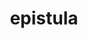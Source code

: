 ---
title: epistula
meaning: letter
ch: 7
pos: noun
stem: epitul
genend: ae
genhyph: -ae
abbgender: f.
abbgender2: fem.
gender: feminine
declension: first
---